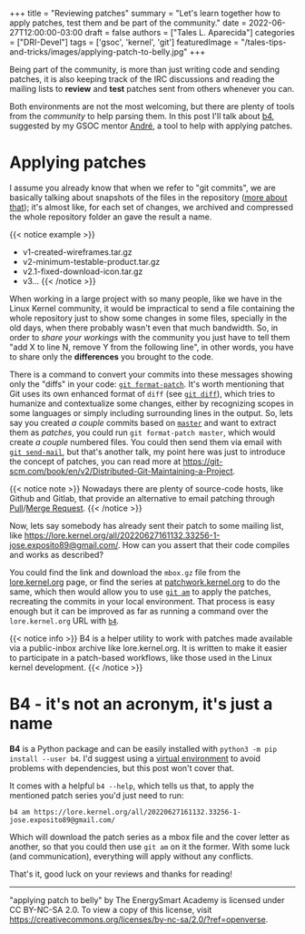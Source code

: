 +++
title = "Reviewing patches"
summary = "Let's learn together how to apply patches, test them and be part of the community."
date = 2022-06-27T12:00:00-03:00
draft = false
authors = ["Tales L. Aparecida"]
categories = ["DRI-Devel"]
tags = ['gsoc', 'kernel', 'git']
featuredImage = "/tales-tips-and-tricks/images/applying-patch-to-belly.jpg"
+++

Being part of the community, is more than just writing code and sending patches, it is also keeping track of the IRC discussions and reading the mailing lists to **review** and **test** patches sent from others whenever you can.

Both environments are not the most welcoming, but there are plenty of tools from the _community_ to help parsing them. In this post I'll talk about [b4](https://github.com/mricon/b4), suggested by my GSOC mentor [André](http://andrealmeid.com/), a tool to help with applying patches.

<!-- more -->

# Applying patches

I assume you already know that when we refer to "git commits", we are basically talking about snapshots of the files in the repository ([more about that](https://git-scm.com/book/en/v2/Getting-Started-What-is-Git%3F)); it's almost like, for each set of changes, we archived and compressed the whole repository folder an gave the result a name.

{{< notice example >}}
- v1-created-wireframes.tar.gz
- v2-minimum-testable-product.tar.gz
- v2.1-fixed-download-icon.tar.gz
- v3...
{{< /notice >}}

When working in a large project with so many people, like we have in the Linux Kernel community, it would be impractical to send a file containing the whole repository just to show some changes in some files, specially in the old days, when there probably wasn't even that much bandwidth. So, in order to _share your workings_ with the community you just have to tell them "add X to line N, remove Y from the following line", in other words, you have to share only the **differences** you brought to the code.

There is a command to convert your commits into these messages showing only the "diffs" in your code: [`git format-patch`](https://git-scm.com/docs/git-format-patch). It's worth mentioning that Git uses its own enhanced format of `diff` (see [`git diff`](https://git-scm.com/docs/git-diff)), which tries to humanize and contextualize some changes, either by recognizing scopes in some languages or simply including surrounding lines in the output. So, lets say you created _a couple_ commits based on [`master`](https://github.com/torvalds/linux) and want to extract them as _patches_, you could run `git format-patch master`, which would create _a couple_ numbered files. You could then send them via email with [`git send-mail`](https://git-scm.com/docs/git-send-email), but that's another talk, my point here was just to introduce the concept of patches, you can read more at https://git-scm.com/book/en/v2/Distributed-Git-Maintaining-a-Project.


{{< notice note >}}
Nowadays there are plenty of source-code hosts, like Github and Gitlab, that provide an alternative to email patching through [Pull](https://docs.github.com/en/pull-requests/collaborating-with-pull-requests/proposing-changes-to-your-work-with-pull-requests/about-pull-requests)/[Merge Request](https://docs.gitlab.com/ee/user/project/merge_requests/).
{{< /notice >}}

Now, lets say somebody has already sent their patch to some mailing list, like https://lore.kernel.org/all/20220627161132.33256-1-jose.exposito89@gmail.com/. How can you assert that their code compiles and works as described? 


You could find the link and download the `mbox.gz` file from the [lore.kernel.org](https://lore.kernel.org/all/20220627161132.33256-1-jose.exposito89@gmail.com/) page, or find the series at [patchwork.kernel.org](https://patchwork.kernel.org/project/dri-devel/list/?series=654239) to do the same, which then would allow you to use [`git am`](https://git-scm.com/docs/git-am) to apply the patches, recreating the commits in your local environment. That process is easy enough but it can be improved as far as running a command over the `lore.kernel.org` URL with [`b4`](https://github.com/mricon/b4).

{{< notice info >}}
B4 is a helper utility to work with patches made available via a public-inbox archive like lore.kernel.org. It is written to make it easier to participate in a patch-based workflows, like those used in the Linux kernel development.
{{< /notice >}}


# B4 - it's not an acronym, it's just a name

**B4** is a Python package and can be easily installed with `python3 -m pip install --user b4`. I'd suggest using a [virtual environment](https://docs.python.org/pt-br/3/library/venv.html) to avoid problems with dependencies, but this post won't cover that.

It comes with a helpful `b4 --help`, which tells us that, to apply the mentioned patch series you'd just need to run:

```
b4 am https://lore.kernel.org/all/20220627161132.33256-1-jose.exposito89@gmail.com/
```

Which will download the patch series as a mbox file and the cover letter as another, so that you could then use `git am` on it the former. With some luck (and communication), everything will apply without any conflicts.

That's it, good luck on your reviews and thanks for reading!

---

"applying patch to belly" by The EnergySmart Academy is licensed under CC BY-NC-SA 2.0. To view a copy of this license, visit https://creativecommons.org/licenses/by-nc-sa/2.0/?ref=openverse. 